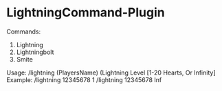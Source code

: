 # LightningCommand-Plugin
Commands: 
1. Lightning
2. Lightningbolt
3. Smite

Usage:
/lightning (PlayersName) (Lightning Level [1-20 Hearts, Or Infinity] <br>
Example:
/lightning 12345678 1
/lightning 12345678 Inf
